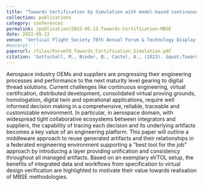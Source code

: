 ```yaml
---
title: "Towards Certification by Simulation with model-based continuous Engineering Processes showcased on eVTOL Application"
collection: publications
category: conferences
permalink: /publication/2022-05-12-Towards-Certification-MBSE
date: 2022-05-12
venue: 'Vertical Flight Society 78th Annual Forum & Technology Display'
#excerpt: ''
paperurl: /files/Forum78_Towards_Certification_Simulation.pdf
citation: 'Gottschall, M., Binder, B., Castel, A., (2023). &quot;Towards Certification by Simulation with model-based continuous Engineering Processes showcased on eVTOL Application.&quot; <i>Vertical Flight Society 78th Annual Forum & Technology Display</i>.0'
---
```

Aerospace industry OEMs and suppliers are progressing their engineering processes and performance to the next maturity level gearing to digital thread solutions. Current challenges like continuous engineering, virtual certification, distributed development, consolidated virtual proving grounds, homologation, digital twin and operational applications, require well informed decision making in a comprehensive, reliable, traceable and customizable environment. In particular, in aerospace domain, with widespread tight collaborative ecosystems between integrators and suppliers, the capability of tracing each decision and its underlying artifacts becomes a key value of an engineering platform. This paper will outline a middleware approach to reuse generated artifacts and their relationships in a federated engineering environment supporting a "best tool for the job" approach by introducing a layer providing unification and consistency throughout all managed artifacts. Based on an exemplary eVTOL setup, the benefits of integrated data and workflows from specification to virtual design verification are highlighted to motivate their value towards realisation of MBSE methodologies. 
